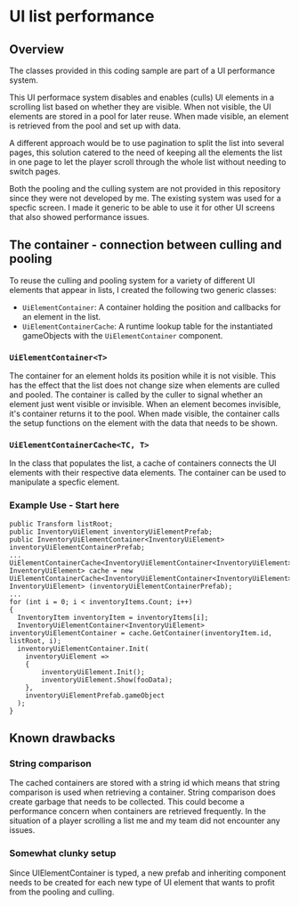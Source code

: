 # UI list performance

## Overview
The classes provided in this coding sample are part of a UI performance system. 

This UI performace system disables and enables (culls) UI elements in a scrolling list based on whether they are visible. When not visible, the UI elements are stored in a pool for later reuse. When made visible, an element is retrieved from the pool and set up with data. 

A different approach would be to use pagination to split the list into several pages, this solution catered to the need of keeping all the elements the list in one page to let the player scroll through the whole list without needing to switch pages. 

Both the pooling and the culling system are not provided in this repository since they were not developed by me. The existing system was used for a specfic screen. I made it generic to be able to use it for other UI screens that also showed performance issues. 

## The container - connection between culling and pooling
To reuse the culling and pooling system for a variety of different UI elements that appear in lists, I created the following two generic classes: 

* `UiElementContainer`: 
  A container holding the position and callbacks for an element in the list. 
* `UiElementContainerCache`: 
  A runtime lookup table for the instantiated gameObjects with the `UiElementContainer` component.

### `UiElementContainer<T>`
The container for an element holds its position while it is not visible. This has the effect that the list does not change size when elements are culled and pooled. The container is called by the culler to signal whether an element just went visible or invisible. When an element becomes invisible, it's container returns it to the pool. When made visible, the container calls the setup functions on the element with the data that needs to be shown.

### `UiElementContainerCache<TC, T>`
In the class that populates the list, a cache of containers connects the UI elements with their respective data elements. The container can be used to manipulate a specfic element.

### Example Use - Start here
```
public Transform listRoot;
public InventoryUiElement inventoryUiElementPrefab;
public InventoryUiElementContainer<InventoryUiElement> inventoryUiElementContainerPrefab;
...
UiElementContainerCache<InventoryUiElementContainer<InventoryUiElement>, InventoryUiElement> cache = new UiElementContainerCache<InventoryUiElementContainer<InventoryUiElement>, InventoryUiElement> (inventoryUiElementContainerPrefab);
...
for (int i = 0; i < inventoryItems.Count; i++)
{
  InventoryItem inventoryItem = inventoryItems[i];
  InventoryUiElementContainer<InventoryUiElement> inventoryUiElementContainer = cache.GetContainer(inventoryItem.id, listRoot, i);
  inventoryUiElementContainer.Init(
  	inventoryUiElement =>
  	{
  		inventoryUiElement.Init();
  		inventoryUiElement.Show(fooData);
  	},
  	inventoryUiElementPrefab.gameObject
  );
}
```

## Known drawbacks
### String comparison
The cached containers are stored with a string id which means that string comparison is used when retrieving a container. String comparison does create garbage that needs to be collected. This could become a performance concern when containers are retrieved frequently. In the situation of a player scrolling a list me and my team did not encounter any issues.

### Somewhat clunky setup
Since UIElementContainer is typed, a new prefab and inheriting component needs to be created for each new type of UI element that wants to profit from the pooling and culling.
